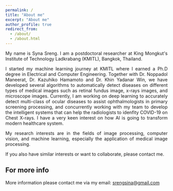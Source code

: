```yaml
---
permalink: /
title: "About me"
excerpt: "About me"
author_profile: true
redirect_from: 
  - /about/
  - /about.html
---
```


<p align="justify">My name is Syna Sreng. I am a postdoctoral researcher at King Mongkut's Institute of Technology Ladkrabang (KMITL), Bangkok, Thailand.</p>

<p align="justify">I started my machine learning journey at KMITL where I earned a Ph.D degree in Electrical and Computer Engineering. Together with Dr. Noppadol Maneerat, Dr. Kazuhiko Hamamoto and Dr. Khin Yadanar Win, we have developed several algorithms to automatically detect diseases on different types of medical images such as retinal fundus image, x-rays images, and microscope images. Currently, I am working on deep learning to accurately detect multi-class of ocular diseases to assist ophthalmologists in primary screening processing, and concurrently working with my team to develop the intelligent systems that can help the radiologists to idenfity COVID-19 on Chest X-rays. I have a very keen interest on how AI is going to transform modern healthcare system.</p>

<p align="justify">My research interests are in the fields of image processing, computer vision, and machine learning, especially the application of medical image processing.</p>

If you also have similar interests or want to collaborate, please contact me.

For more info
------
More information please contact me via my email: srengsina@gmail.com
